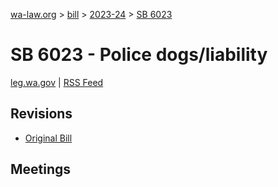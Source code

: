 [wa-law.org](/) > [bill](/bill/) > [2023-24](/bill/2023-24/) > [SB 6023](/bill/2023-24/sb/6023/)

# SB 6023 - Police dogs/liability
[leg.wa.gov](https://app.leg.wa.gov/billsummary?BillNumber=6023&Year=2023&Initiative=false) | [RSS Feed](./rss.xml)

## Revisions
* [Original Bill](1/)

## Meetings